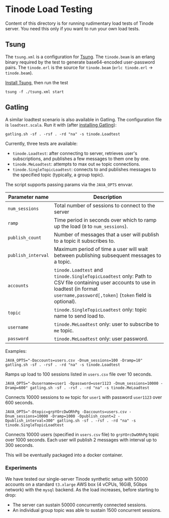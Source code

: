 # Tinode Load Testing

Content of this directory is for running rudimentary load tests of Tinode server. You need this only if you want to run your own load tests.

## Tsung

The `tsung.xml` is a configuration for [Tsung](http://tsung.erlang-projects.org/). The `tinode.beam` is an erlang binary required by the test to generate base64-encoded user-password pairs. The `tinode.erl` is the source for `tinode.beam` (`erlc tinode.erl` -> `tinode.beam`).

[Install Tsung](http://tsung.erlang-projects.org/user_manual/installation.html), then run the test
```
tsung -f ./tsung.xml start
```

## Gatling

A similar loadtest scenario is also available in Gatling. The configuration file is `loadtest.scala`.
Run it with (after [installing Gatling](https://gatling.io/docs/current/installation/)):
```
gatling.sh -sf . -rsf . -rd "na" -s tinode.Loadtest
```

Currently, three tests are available:

* `tinode.Loadtest`: after connecting to server, retrieves user's subscriptions, and publishes a few messages to them one by one.
* `tinode.MeLoadtest`: attempts to max out `me` topic connections.
* `tinode.SingleTopicLoadtest`: connects to and publishes messages to the specified topic (typically, a group topic).

The script supports passing params via the `JAVA_OPTS` envvar.

Parameter name | Description
-------------- | -------------
`num_sessions` | Total number of sessions to connect to the server
`ramp` | Time period in seconds over which to ramp up the load (`0` to `num_sessions`).
`publish_count` | Number of messages that a user will publish to a topic it subscribes to.
`publish_interval` | Maximum period of time a user will wait between publishing subsequent messages to a topic.
`accounts` | `tinode.Loadtest` and `tinode.SingleTopicLoadtest` only: Path to CSV file containing user accounts to use in loadtest (in format `username,password[,token]` (`token` field is optional).
`topic` | `tinode.SingleTopicLoadtest` only: topic name to send load to.
`username` | `tinode.MeLoadtest` only: user to subscribe to `me` topic.
`password` | `tinode.MeLoadtest` only: user password.

Examples:
```shell
JAVA_OPTS="-Daccounts=users.csv -Dnum_sessions=100 -Dramp=10" gatling.sh -sf . -rsf . -rd "na" -s tinode.Loadtest
```
Ramps up load to 100 sessions listed in `users.csv` file over 10 seconds.

```shell
JAVA_OPTS="-Dusername=user1 -Dpassword=user1123 -Dnum_sessions=10000 -Dramp=600" gatling.sh -sf . -rsf . -rd "na" -s tinode.MeLoadtest
```
Connects 10000 sessions to `me` topic for `user1` with password `user1123` over 600 seconds.

```shell
JAVA_OPTS="-Dtopic=grpYOrcDwORhPg -Daccounts=users.csv -Dnum_sessions=10000 -Dramp=1000 -Dpublish_count=2 -Dpublish_interval=300" gatling.sh -sf . -rsf . -rd "na" -s tinode.SingleTopicLoadtest
```
Connects 10000 users (specified in `users.csv` file) to `grpYOrcDwORhPg` topic over 1000 seconds. Each user will publish 2 messages with interval up to 300 seconds.

This will be eventually packaged into a docker container.

### Experiments

We have tested our single-server Tinode synthetic setup with 50000 accounts on a standard `t3.xlarge` AWS box (4 vCPUs, 16GiB, 5Gbps network) with the `mysql` backend.
As the load increases, before starting to drop:

* The server can sustain 50000 concurrently connected sessions.
* An individual group topic was able to sustain 1500 concurrent sessions.
